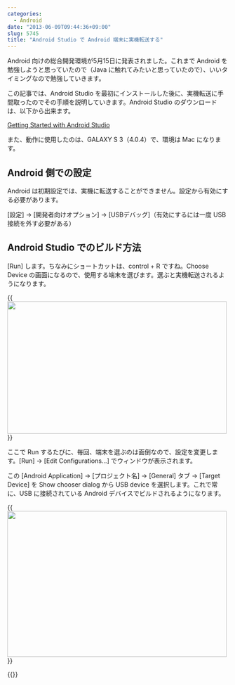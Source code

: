 ```yaml
---
categories:
  - Android
date: "2013-06-09T09:44:36+09:00"
slug: 5745
title: "Android Studio で Android 端末に実機転送する"
---
```


Android 向けの総合開発環境が5月15日に発表されました。これまで Android を勉強しようと思っていたので（Java に触れてみたいと思っていたので）、いいタイミングなので勉強していきます。

この記事では、Android Studio を最初にインストールした後に、実機転送に手間取ったのでその手順を説明していきます。Android Studio のダウンロードは、以下から出来ます。

[Getting Started with Android Studio](http://developer.android.com/sdk/installing/studio.html)

また、動作に使用したのは、GALAXY S 3（4.0.4）で、環境は Mac になります。

## Android 側での設定

Android は初期設定では、実機に転送することができません。設定から有効にする必要があります。

[設定] → [開発者向けオプション] → [USBデバッグ]（有効にするには一度 USB 接続を外す必要がある）

## Android Studio でのビルド方法

[Run] します。ちなみにショートカットは、control + R ですね。Choose Device の画面になるので、使用する端末を選びます。選ぶと実機転送されるようになります。

{{<img alt="" src="/images/2013/06/5745_1.png" width="500" height="301">}}

ここで Run するたびに、毎回、端末を選ぶのは面倒なので、設定を変更します。[Run] → [Edit Configurations…] でウィンドウが表示されます。

この [Android Application] → [プロジェクト名] → [General] タブ → [Target Device] を Show chooser dialog から USB device を選択します。これで常に、USB に接続されている Android デバイスでビルドされるようになります。

{{<img alt="" src="/images/2013/06/5745_2.png" width="500" height="332">}}

{{<amazon id="4797366133" title="やさしいAndroidプログラミング (やさしいシリーズ)" src="https://images-na.ssl-images-amazon.com/images/I/41DPV5D6M2L._SL160_.jpg">}}

